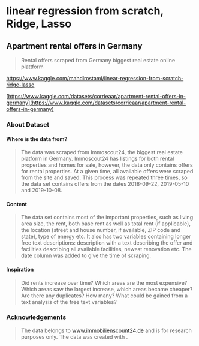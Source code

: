 # linear regression from scratch, Ridge, Lasso
## Apartment rental offers in Germany
> Rental offers scraped from Germany biggest real estate online plattform

<a href='https://www.kaggle.com/mahdirostami/linear-regression-from-scratch-ridge-lasso'>https://www.kaggle.com/mahdirostami/linear-regression-from-scratch-ridge-lasso</a>

[https://www.kaggle.com/datasets/corrieaar/apartment-rental-offers-in-germany](https://www.kaggle.com/datasets/corrieaar/apartment-rental-offers-in-germany)
### About Dataset
#### Where is the data from?

> The data was scraped from Immoscout24, the biggest real estate platform in Germany. Immoscout24 has listings for both rental properties and homes for sale, however, the data only contains offers for rental properties.
At a given time, all available offers were scraped from the site and saved. This process was repeated three times, so the data set contains offers from the dates 2018-09-22, 2019-05-10 and 2019-10-08.
#### Content

> The data set contains most of the important properties, such as living area size, the rent, both base rent as well as total rent (if applicable), the location (street and house number, if available, ZIP code and state), type of energy etc. It also has two variables containing longer free text descriptions: description with a text describing the offer and facilities describing all available facilities, newest renovation etc. The date column was added to give the time of scraping.
#### Inspiration

> Did rents increase over time? Which areas are the most expensive? Which areas saw the largest increase, which areas became cheaper? Are there any duplicates? How many? What could be gained from a text analysis of the free text variables?
### Acknowledgements

> The data belongs to www.immobilienscount24.de and is for research purposes only. The data was created with .
